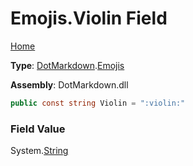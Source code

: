 # Emojis\.Violin Field

[Home](../../../README.md)

**Type**: [DotMarkdown](../../README.md)\.[Emojis](../README.md)

**Assembly**: DotMarkdown\.dll

```csharp
public const string Violin = ":violin:"
```

### Field Value

System\.[String](https://docs.microsoft.com/en-us/dotnet/api/system.string)